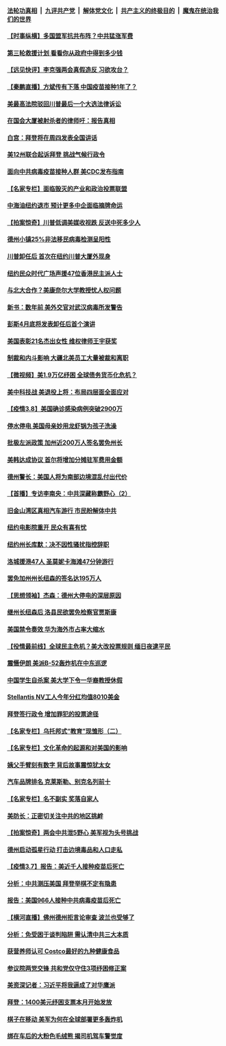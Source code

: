 

####  [法轮功真相](../../../../basic/blob/master/README.md?t=03091031) &nbsp;|&nbsp; [九评共产党](../../../../9ping.md/blob/master/README.md?t=03091031) &nbsp;|&nbsp; [解体党文化](../../../../jtdwh.md/blob/master/README.md?t=03091031)  &nbsp;|&nbsp; [共产主义的终极目的](../../../../gczydzjmd.md/blob/master/README.md?t=03091031) &nbsp;|&nbsp; [魔鬼在统治我们的世界](../../../../mgztzwmdsj.md/blob/master/README.md?t=03091031) 

#### [【时事纵横】多国盟军抗共布阵？中共猛涨军费](../pages/nsc412/n12798198.md?t=03091031) 

#### [第三轮救援计划 看看你从政府中得到多少钱](../pages/nsc412/n12798114.md?t=03091031) 

#### [【远见快评】李克强两会真假造反 习欲攻台？](../pages/nsc412/n12798229.md?t=03091031) 

#### [【秦鹏直播】方斌传有下落 中国疫苗接种1年了？](../pages/nsc412/n12798218.md?t=03091031) 

#### [美最高法院驳回川普最后一个大选法律诉讼](../pages/nsc412/n12798044.md?t=03091031) 

#### [在国会大厦被射杀者的律师吁：报告真相](../pages/nsc412/n12798065.md?t=03091031) 

#### [白宫：拜登将在周四发表全国讲话](../pages/nsc412/n12798038.md?t=03091031) 

#### [美12州联合起诉拜登 挑战气候行政令](../pages/nsc412/n12798018.md?t=03091031) 

#### [面向中共病毒疫苗接种人群 美CDC发布指南](../pages/nsc412/n12797950.md?t=03091031) 

#### [【名家专栏】面临毁灭的产业和政治投票联盟](../pages/nsc412/n12797600.md?t=03091031) 

#### [中海油纽约退市 预计更多中企面临摘牌命运](../pages/nsc412/n12797883.md?t=03091031) 

#### [【拍案惊奇】川普低调美媒收视跌 反送中死多少人](../pages/nsc412/n12797556.md?t=03091031) 

#### [德州小镇25%非法移民病毒检测呈阳性](../pages/nsc412/n12797861.md?t=03091031) 

#### [川普卸任后 首次在纽约川普大厦外现身](../pages/nsc412/n12797781.md?t=03091031) 

#### [纽约民众时代广场声援47位香港民主派人士](../pages/nsc412/n12796242.md?t=03091031) 

#### [与北大合作？美康奈尔大学教授忧人权问题](../pages/nsc412/n12796177.md?t=03091031) 

#### [新书：数年前 美外交官对武汉病毒所发警告](../pages/nsc412/n12797705.md?t=03091031) 

#### [彭斯4月底将发表卸任后首个演讲](../pages/nsc412/n12797676.md?t=03091031) 

#### [美国表彰21名杰出女性 维权律师王宇获奖](../pages/nsc412/n12797569.md?t=03091031) 

#### [制裁和内斗影响 大疆北美员工大量被裁和离职](../pages/nsc412/n12797561.md?t=03091031) 

#### [【微视频】美1.9万亿纾困 全球债务货币化危机？](../pages/nsc412/n12797409.md?t=03091031) 

#### [美中科技战 美退役上将：布局四层面全面应对](../pages/nsc412/n12788229.md?t=03091031) 

#### [【疫情3.8】美国确诊感染病例突破2900万](../pages/nsc412/n12796784.md?t=03091031) 

#### [停水停电 美国母亲妙用龙虾锅为孩子洗澡](../pages/nsc412/n12796027.md?t=03091031) 

#### [批极左派政策 加州近200万人签名罢免州长](../pages/nsc412/n12796089.md?t=03091031) 

#### [美韩达成协议 首尔将增加分摊驻军费用金额](../pages/nsc412/n12796633.md?t=03091031) 

#### [德州警长：美国人将为南部边境混乱付出代价](../pages/nsc412/n12796497.md?t=03091031) 

#### [【首播】专访李南央：中共深藏称霸野心（2）](../pages/nsc412/n12794658.md?t=03091031) 

#### [旧金山湾区真相汽车游行 市民盼解体中共](../pages/nsc412/n12796373.md?t=03091031) 

#### [纽约电影院重开 民众有喜有忧](../pages/nsc412/n12796213.md?t=03091031) 

#### [纽约州长库默：决不因性骚扰指控辞职](../pages/nsc412/n12796253.md?t=03091031) 

#### [洛城援港47人 圣莫妮卡海滩47分钟游行](../pages/nsc412/n12796207.md?t=03091031) 

#### [罢免加州州长纽森的签名达195万人](../pages/nsc412/n12795955.md?t=03091031) 

#### [【思想领袖】杰森：德州大停电的深层原因](../pages/nsc412/n12792404.md?t=03091031) 

#### [继州长纽森后 洛县民欲罢免检察官贾斯康](../pages/nsc412/n12795913.md?t=03091031) 

#### [美国禁令奏效 华为海外市占率大缩水](../pages/nsc412/n12795826.md?t=03091031) 

#### [【役情最前线】全球民主危机？美大改投票规则 缅日夜逮平民](../pages/nsc412/n12795291.md?t=03091031) 

#### [震慑伊朗 美派B-52轰炸机在中东巡逻](../pages/nsc412/n12795753.md?t=03091031) 

#### [中国学生自杀案 美大学下令一华裔教授休假](../pages/nsc412/n12795597.md?t=03091031) 

#### [Stellantis NV工人今年分红均值8010美金](../pages/nsc412/n12795667.md?t=03091031) 

#### [拜登签行政令 增加罪犯的投票途径](../pages/nsc412/n12795425.md?t=03091031) 

#### [【名家专栏】乌托邦式“教育”现雏形（二）](../pages/nsc412/n12794998.md?t=03091031) 

#### [【名家专栏】文化革命的起源和对美国的影响](../pages/nsc412/n12795174.md?t=03091031) 

#### [姨父手臂刻有数字 背后故事震惊犹太女](../pages/nsc412/n12795145.md?t=03091031) 

#### [汽车品牌排名 克莱斯勒、别克名列前十](../pages/nsc412/n12795428.md?t=03091031) 

#### [【名家专栏】名不副实 奖落自家人](../pages/nsc412/n12795201.md?t=03091031) 

#### [美防长：正密切关注中共的地区挑衅](../pages/nsc412/n12795360.md?t=03091031) 

#### [【拍案惊奇】两会中共泄5野心 美军视为头号挑战](../pages/nsc412/n12794657.md?t=03091031) 

#### [德州启动孤星行动 打击边境毒品和人口走私](../pages/nsc412/n12795227.md?t=03091031) 

#### [【疫情3.7】报告：美近千人接种疫苗后死亡](../pages/nsc412/n12794897.md?t=03091031) 

#### [分析：中共测压美国 拜登举棋不定有隐患](../pages/nsc412/n12793154.md?t=03091031) 

#### [报告：美国966人接种中共病毒疫苗后死亡](../pages/nsc412/n12794335.md?t=03091031) 

#### [【横河直播】佛州德州拒言论审查 波兰也受够了](../pages/nsc412/n12794357.md?t=03091031) 

#### [分析：免受困于谈判陷阱 需认清中共三大本质](../pages/nsc412/n12785793.md?t=03091031) 

#### [获营养师认可 Costco最好的九种健康食品](../pages/nsc412/n12792429.md?t=03091031) 

#### [参议院两党交锋 共和党仅守住3项纾困修正案](../pages/nsc412/n12794587.md?t=03091031) 

#### [美资深记者：习近平将我逼成了对华鹰派](../pages/nsc412/n12794634.md?t=03091031) 

#### [拜登：1400美元纾困支票本月开始发放](../pages/nsc412/n12794498.md?t=03091031) 

#### [棋子在移动 美军为何在全球部署更多轰炸机](../pages/nsc412/n12783485.md?t=03091031) 

#### [绑在车后的大粉色毛绒熊 揭司机驾车警觉度](../pages/nsc412/n12794422.md?t=03091031) 

